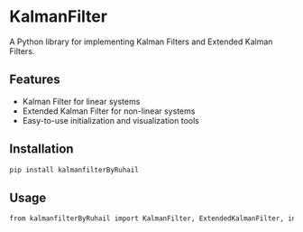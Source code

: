 # KalmanFilter

A Python library for implementing Kalman Filters and Extended Kalman Filters.

## Features
- Kalman Filter for linear systems
- Extended Kalman Filter for non-linear systems
- Easy-to-use initialization and visualization tools

## Installation
```bash
pip install kalmanfilterByRuhail
```

## Usage

```bash
from kalmanfilterByRuhail import KalmanFilter, ExtendedKalmanFilter, initialize_kalman, plot_results

```